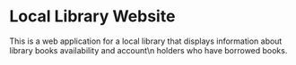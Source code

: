 # Local Library Website

This is a web application for a local library that displays information about library books availability and account\n holders who have borrowed books.
